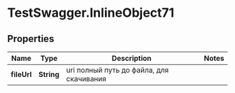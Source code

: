 # TestSwagger.InlineObject71

## Properties

Name | Type | Description | Notes
------------ | ------------- | ------------- | -------------
**fileUrl** | **String** | uri полный путь до файла, для скачивания | 


